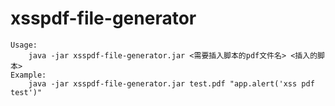 # xsspdf-file-generator

```
Usage:
    java -jar xsspdf-file-generator.jar <需要插入脚本的pdf文件名> <插入的脚本>
Example:
    java -jar xsspdf-file-generator.jar test.pdf "app.alert('xss pdf test')"
```

